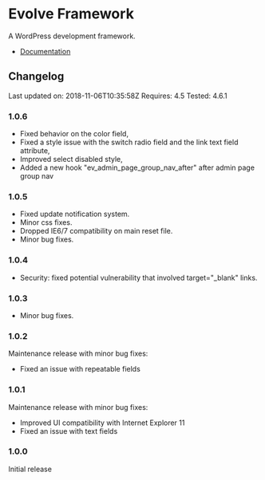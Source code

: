 # Evolve Framework

A WordPress development framework.

* [Documentation](http://justevolve.github.io/evolve-framework/)

## Changelog

Last updated on: 2018-11-06T10:35:58Z
Requires: 4.5
Tested: 4.6.1

### 1.0.6

* Fixed behavior on the color field,
* Fixed a style issue with the switch radio field and the link text field attribute,
* Improved select disabled style,
* Added a new hook "ev_admin_page_group_nav_after" after admin page group nav

### 1.0.5

* Fixed update notification system.
* Minor css fixes.
* Dropped IE6/7 compatibility on main reset file.
* Minor bug fixes.

### 1.0.4

* Security: fixed potential vulnerability that involved target="_blank" links.

### 1.0.3

* Minor bug fixes.

### 1.0.2

Maintenance release with minor bug fixes:

* Fixed an issue with repeatable fields

### 1.0.1

Maintenance release with minor bug fixes:

* Improved UI compatibility with Internet Explorer 11
* Fixed an issue with text fields

### 1.0.0

Initial release
